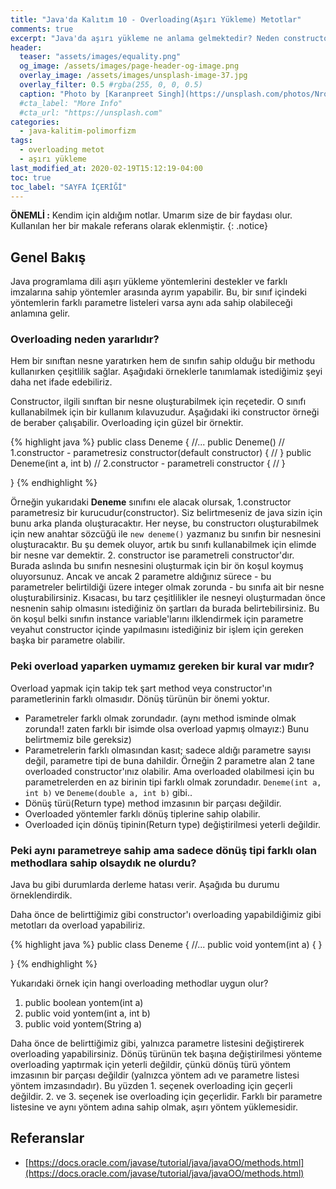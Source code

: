 ```yaml
---
title: "Java'da Kalıtım 10 - Overloading(Aşırı Yükleme) Metotlar"
comments: true
excerpt: "Java'da aşırı yükleme ne anlama gelmektedir? Neden constructor'larda overloading metotlara ihtiyaç duyarız ve overload yaparken uymamız gereken bir kural var mıdır gibi soruları cevaplamaya çalışacağız."
header:
  teaser: "assets/images/equality.png"
  og_image: /assets/images/page-header-og-image.png
  overlay_image: /assets/images/unsplash-image-37.jpg
  overlay_filter: 0.5 #rgba(255, 0, 0, 0.5)
  caption: "Photo by [Karanpreet Singh](https://unsplash.com/photos/Nrof2H8PMlQ) on Unsplash"
  #cta_label: "More Info"
  #cta_url: "https://unsplash.com"
categories:
  - java-kalitim-polimorfizm
tags:
  - overloading metot
  - aşırı yükleme
last_modified_at: 2020-02-19T15:12:19-04:00
toc: true
toc_label: "SAYFA İÇERİĞİ"
---
```




**ÖNEMLİ :** Kendim için aldığım notlar. Umarım size de bir faydası olur. Kullanılan her bir makale referans olarak eklenmiştir.
{: .notice}

## Genel Bakış

Java programlama dili aşırı yükleme yöntemlerini destekler ve farklı imzalarına sahip yöntemler arasında ayrım yapabilir. Bu, bir sınıf içindeki yöntemlerin farklı parametre listeleri varsa aynı ada sahip olabileceği anlamına gelir.

### Overloading neden yararlıdır?
Hem bir sınıftan nesne yaratırken hem de sınıfın sahip olduğu bir methodu kullanırken çeşitlilik sağlar. Aşağıdaki örneklerle tanımlamak istediğimiz şeyi daha net ifade edebiliriz.

Constructor, ilgili sınıftan bir nesne oluşturabilmek için reçetedir. O sınıfı kullanabilmek için bir kullanım kılavuzudur. Aşağıdaki iki constructor örneği de beraber çalışabilir. Overloading için güzel bir örnektir.

{% highlight java %}
public class Deneme
{
  //...
  public Deneme() // 1.constructor - parametresiz constructor(default constructor)
  {
    //
  }
  public Deneme(int a, int b) // 2.constructor - parametreli constructor
  {
    //
  }

}
{% endhighlight %}

Örneğin yukarıdaki **Deneme** sınıfını ele alacak olursak, 1.constructor parametresiz bir kurucudur(constructor). Siz belirtmeseniz de java sizin için bunu arka planda oluşturacaktır. Her neyse, bu constructorı oluşturabilmek için new anahtar sözcüğü ile
`new deneme()` yazmanız bu sınıfın bir nesnesini oluşturacaktır. Bu şu demek oluyor, artık bu sınıfı kullanabilmek için elimde bir nesne var demektir. 2. constructor ise parametreli constructor'dır. Burada aslında bu sınıfın nesnesini oluşturmak için bir ön koşul koymuş oluyorsunuz. Ancak ve ancak 2 parametre aldığınız sürece - bu parametreler belirtildiği üzere integer olmak zorunda - bu sınıfa ait bir nesne oluşturabilirsiniz. Kısacası, bu tarz çeşitlilikler ile nesneyi oluşturmadan önce nesnenin sahip olmasını istediğiniz ön şartları da burada belirtebilirsiniz. Bu ön koşul belki sınıfın instance variable'larını ilklendirmek için parametre veyahut constructor içinde yapılmasını istediğiniz bir işlem için gereken başka bir parametre olabilir.

### Peki overload yaparken uymamız gereken bir kural var mıdır?

Overload yapmak için takip tek şart method veya constructor'ın parametlerinin farklı olmasıdır. Dönüş türünün bir önemi yoktur.

* Parametreler farklı olmak zorundadır. (aynı method isminde olmak zorunda!! zaten farklı bir isimde olsa overload yapmış olmayız:) Bunu belirtmemiz bile gereksiz)
* Parametrelerin farklı olmasından kasıt; sadece aldığı parametre sayısı değil, parametre tipi de buna dahildir. Örneğin 2 parametre alan 2 tane overloaded constructor'ınız olabilir. Ama overloaded olabilmesi için bu parametrelerden en az birinin tipi farklı olmak zorundadır.  `Deneme(int a, int b)` ve `Deneme(double a, int b)` gibi..
* Dönüş türü(Return type) method imzasının bir parçası değildir.
* Overloaded yöntemler farklı dönüş tiplerine sahip olabilir.
* Overloaded için dönüş tipinin(Return type) değiştirilmesi yeterli değildir.

### Peki aynı parametreye sahip ama sadece dönüş tipi farklı olan methodlara sahip olsaydık ne olurdu?

Java bu gibi durumlarda derleme hatası verir. Aşağıda bu durumu örneklendirdik.

Daha önce de belirttiğimiz gibi constructor'ı overloading yapabildiğimiz gibi metotları da overload yapabiliriz.

{% highlight java %}
public class Deneme
{
  //...
  public void yontem(int a)
  {
  }

}
{% endhighlight %}


Yukarıdaki örnek için hangi overloading methodlar uygun olur?
1. public boolean yontem(int a)
2. public void yontem(int a, int b)
3. public void yontem(String a)

Daha önce de belirttiğimiz gibi, yalnızca parametre listesini değiştirerek overloading yapabilirsiniz. Dönüş türünün tek başına değiştirilmesi yönteme overloading yaptırmak için yeterli değildir, çünkü dönüş türü yöntem imzasının bir parçası değildir (yalnızca yöntem adı ve parametre listesi yöntem imzasındadır). Bu yüzden 1. seçenek overloading için geçerli değildir. 2. ve 3. seçenek ise overloading için geçerlidir. Farklı bir parametre listesine ve aynı yöntem adına sahip olmak, aşırı yöntem yüklemesidir.

## Referanslar
* [https://docs.oracle.com/javase/tutorial/java/javaOO/methods.html](https://docs.oracle.com/javase/tutorial/java/javaOO/methods.html)
